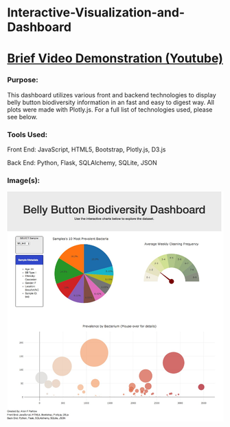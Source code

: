# Interactive-Visualization-and-Dashboard

# [Brief Video Demonstration (Youtube)](https://youtu.be/T2GTMs6LGZ0)


### Purpose: 
This dashboard utilizes various front and backend technologies to display belly button biodiversity information in an fast and easy to digest way. All plots were made with Plotly.js. For a full list of technologies used, please see below. 

### Tools Used:
Front End: JavaScript, HTML5, Bootstrap, Plotly.js, D3.js 

Back End: Python, Flask, SQLAlchemy, SQLite, JSON

### Image(s):
![](https://github.com/Allenfp/Interactive-Visualization-and-Dashboard/blob/master/Dashboard.jpg?raw=true)
